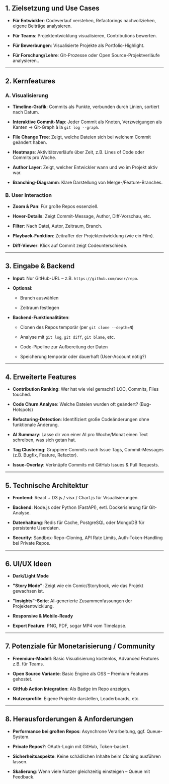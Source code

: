 ## **1. Zielsetzung und Use Cases**

- **Für Entwickler**: Codeverlauf verstehen, Refactorings nachvollziehen, eigene Beiträge analysieren.
    
- **Für Teams**: Projektentwicklung visualisieren, Contributions bewerten.
    
- **Für Bewerbungen**: Visualisierte Projekte als Portfolio-Highlight.
    
- **Für Forschung/Lehre**: Git-Prozesse oder Open Source-Projektverläufe analysieren..
    
---

## **2. Kernfeatures**

### **A. Visualisierung**

- **Timeline-Grafik**: Commits als Punkte, verbunden durch Linien, sortiert nach Datum.
    
- **Interaktive Commit-Map**: Jeder Commit als Knoten, Verzweigungen als Kanten → Git-Graph à la `git log --graph`.
    
- **File Change Tree**: Zeigt, welche Dateien sich bei welchem Commit geändert haben.
    
- **Heatmaps**: Aktivitätsverläufe über Zeit, z.B. Lines of Code oder Commits pro Woche.
    
- **Author Layer**: Zeigt, welcher Entwickler wann und wo im Projekt aktiv war.
    
- **Branching-Diagramm**: Klare Darstellung von Merge-/Feature-Branches.
    

### **B. User Interaction**

- **Zoom & Pan**: Für große Repos essenziell.
    
- **Hover-Details**: Zeigt Commit-Message, Author, Diff-Vorschau, etc.
    
- **Filter**: Nach Datei, Autor, Zeitraum, Branch.
    
- **Playback-Funktion**: Zeitraffer der Projektentwicklung (wie ein Film).
    
- **Diff-Viewer**: Klick auf Commit zeigt Codeunterschiede.
    

---

## **3. Eingabe & Backend**

- **Input**: Nur GitHub-URL – z.B. `https://github.com/user/repo`.
    
- **Optional**:
    
    - Branch auswählen
        
    - Zeitraum festlegen
        
- **Backend-Funktionalitäten**:
    
    - Clonen des Repos temporär (per `git clone --depth=N`)
        
    - Analyse mit `git log`, `git diff`, `git blame`, etc.
        
    - Code-Pipeline zur Aufbereitung der Daten
        
    - Speicherung temporär oder dauerhaft (User-Account nötig?)
        

---

## **4. Erweiterte Features**

- **Contribution Ranking**: Wer hat wie viel gemacht? LOC, Commits, Files touched.
    
- **Code Churn Analyse**: Welche Dateien wurden oft geändert? (Bug-Hotspots)
    
- **Refactoring-Detection**: Identifiziert große Codeänderungen ohne funktionale Änderung.
    
- **AI Summary**: Lasse dir von einer AI pro Woche/Monat einen Text schreiben, was sich getan hat.
    
- **Tag Clustering**: Gruppiere Commits nach Issue Tags, Commit-Messages (z.B. Bugfix, Feature, Refactor).
    
- **Issue-Overlay**: Verknüpfe Commits mit GitHub Issues & Pull Requests.
    

---

## **5. Technische Architektur**

- **Frontend**: React + D3.js / visx / Chart.js für Visualisierungen.
    
- **Backend**: Node.js oder Python (FastAPI), evtl. Dockerisierung für Git-Analyse.
    
- **Datenhaltung**: Redis für Cache, PostgreSQL oder MongoDB für persistente Userdaten.
    
- **Security**: Sandbox-Repo-Cloning, API Rate Limits, Auth-Token-Handling bei Private Repos.
    

---

## **6. UI/UX Ideen**

- **Dark/Light Mode**
    
- **"Story Mode"**: Zeigt wie ein Comic/Storybook, wie das Projekt gewachsen ist.
    
- **"Insights"-Seite**: AI-generierte Zusammenfassungen der Projektentwicklung.
    
- **Responsive & Mobile-Ready**
    
- **Export Feature**: PNG, PDF, sogar MP4 vom Timelapse.
    

---

## **7. Potenziale für Monetarisierung / Community**

- **Freemium-Modell**: Basic Visualisierung kostenlos, Advanced Features z.B. für Teams.
    
- **Open Source Variante**: Basic Engine als OSS – Premium Features gehostet.
    
- **GitHub Action Integration**: Als Badge im Repo anzeigen.
    
- **Nutzerprofile**: Eigene Projekte darstellen, Leaderboards, etc.
    

---

## **8. Herausforderungen & Anforderungen**

- **Performance bei großen Repos**: Asynchrone Verarbeitung, ggf. Queue-System.
    
- **Private Repos?**: OAuth-Login mit GitHub, Token-basiert.
    
- **Sicherheitsaspekte**: Keine schädlichen Inhalte beim Cloning ausführen lassen.
    
- **Skalierung**: Wenn viele Nutzer gleichzeitig einsteigen – Queue mit Feedback.
